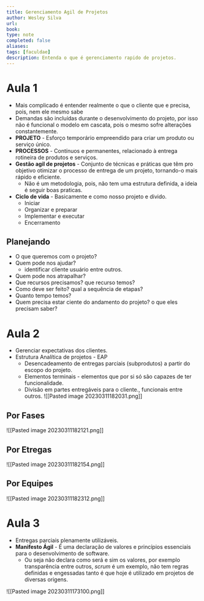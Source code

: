 ```yaml
---
title: Gerenciamento Agil de Projetos
author: Wesley Silva
url:
book:
type: note
completed: false
aliases:
tags: [faculdae]
description: Entenda o que é gerenciamento rapido de projetos.
---
```

# Aula 1
- Mais complicado é entender realmente o que o cliente que e precisa, pois, nem ele mesmo sabe
- Demandas são incluídas durante o desenvolvimento do projeto, por isso não é funcional o modelo em cascata, pois o mesmo sofre alterações constantemente.
- **PROJETO** - Esforço temporário empreendido para criar um produto ou serviço único.
- **PROCESSOS** - Contínuos e permanentes, relacionado à entrega rotineira de produtos e serviços.
- **Gestão agil de projetos** - Conjunto de técnicas e práticas que têm pro objetivo otimizar o processo de entrega de um projeto, tornando-o mais rápido e eficiente.
	- Não é um metodologia, pois, não tem uma estrutura definida, a ideia é seguir boas praticas.
- **Ciclo de vida** - Basicamente e como nosso projeto e divido.
	- Iniciar
	- Organizar e preparar
	- Implementar e executar
	- Encerramento
## Planejando
- O que queremos com o projeto?
- Quem pode nos ajudar?
	- identificar cliente usuário entre outros.
- Quem pode nos atrapalhar?
- Que recursos precisamos? que recurso temos?
- Como deve ser feito? qual a sequência de etapas?
- Quanto tempo temos?
- Quem precisa estar ciente do andamento do projeto? o que eles precisam saber?

# Aula 2
- Gerenciar expectativas dos clientes.
- Estrutura Analítica de projetos - EAP
	- Desencadeamento de entregas parciais (subprodutos) a partir do escopo do projeto.
	- Elementos terminais - elementos que por si só são capazes de ter funcionalidade.
	- Divisão em partes entregáveis para o cliente., funcionais entre outros.
 ![[Pasted image 20230311182031.png]]

## Por Fases
![[Pasted image 20230311182121.png]]

## Por Etregas
![[Pasted image 20230311182154.png]]

## Por Equipes
![[Pasted image 20230311182312.png]]

# Aula 3
- Entregas parciais plenamente utilizáveis.
- **Manifesto Ágil** - É uma declaração de valores e princípios essenciais para o desenvolvimento de software.
	- Ou seja não declara como será e sim os valores, por exemplo transparência entre outros, _scrum_ é um exemplo, não tem regras definidas e engessadas tanto é que hoje é utilizado em projetos de diversas origens.
 
![[Pasted image 20230311173100.png]]


